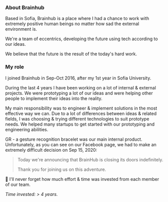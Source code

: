 ### About Brainhub
Based in Sofia, Brainhub is a place where I had a chance to work with extremely positive human beings no matter how sad the external environment is.

We're a team of eccentrics, developing the future using tech according to our ideas.

We believe that the future is the result of the today's hard work.

### My role

I joined Brainhub in Sep-Oct 2016, after my 1st year in Sofia University.

During the last 4 years I have been working on a lot of internal & external projects. We were prototyping a lot of our ideas and were helping other people to implement their ideas into the reality.

My main responsibility was to engineer & implement solutions in the most effective way we can. Due to a lot of differences between ideas & related fields, I was choosing & trying different technologies to suit prototype needs. We helped many startups to get started with our prototyping and engineering abilities.

GR - a gesture recognition bracelet was our main internal product. Unfortunately, as you can see on our Facebook page, we had to make an extremely difficult decision on Sep 15, 2020:
> Today we're announcing that BrainHub is closing its doors indefinitely.
> 
> Thank you for joining us on this adventure.

🤗 I'll never forget how much effort & time was invested from each member of our team.

*Time invested: > 4 years.*
